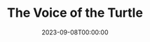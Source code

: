 ---
title: The Voice of the Turtle
date: 2023-09-08T00:00:00
opening_date: 1957-11-13
closing_date: 1957-11-23
layout: productions
playbill:
Theatre: Theatre Jacksonville
Venue: Little Theatre
cast:
- Sally Middleton: Sabina Reiser Meyer
- Olive Lashbrooke: Patricia Weir Linder
- Bill Page: Erd Wilson, Jr.
crew:
- Designer and Director: Maurice Geoffrey
- Stage Manager: Bill Gibbs
- Bookholder: JoAnne Hicks
- Sound Effects:
  - Frank Ridge
  - Rose Forney
  - Dorothy Massey
- Lighting:
  - Norman Howard
  - Charles Tankersley
- Properties:
  - Esther May Blankenbeckler
  - Esther Barnes
  - Marie Tankersley
  - Marie Bristow
  - Roselle Cohen
  - Florence Somack
  - Taiko Perry
  - Pat Jones
  - Louise Lee
- Make-up:
  - Abbey Fink
  - Beverly Fink
- Scenery:
  - Dixie Cohen
  - Abbey Fink
  - Lyn Scharar
  - Frank Ridge
  - Sylvester Scotti
  - Marie Tankersley
  - Klip Smith
  - Paul Trudeau
  - Lance Stalker
  - Bill Gibbs
  - Garfield McPherson
  - Norman Howard
  - Judith Snow
  - Jack Somack
  - Chuck Tankersley
  - Maybelle Bageant
  - Mary Wallis
  - Bruce Henn
  - Jack Fleet
  - JoAnne Hicks
  - Ann Martinez
  - Eula Mae Snow
  - Kay McGregor
  - Walter Quattlebaum
  - Rita Stores
  - Florence Somack
  - Rozelle Cohen
  - Malcolm Argo
  - Felix Jacobs
  - Bob Kornegay
orchestra:
---